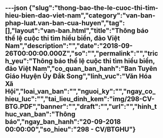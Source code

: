 ---json
{"slug":"thong-bao-the-le-cuoc-thi-tim-hieu-bien-dao-viet-nam","category":"van-ban-phap-luat.van-ban-cua-huyen","tag":[],"layout":"van-ban.html","title":"Thông báo thể lệ cuộc thi tìm hiểu biển, đảo Việt Nam","description":"","date":"2018-09-26T00:00:00.000Z","so":"","permalink":"","trich_yeu":"Thông báo thể lệ cuộc thi tìm hiểu biển, đảo Việt Nam","co_quan_ban_hanh":"Ban Tuyên Giáo Huyện Ủy Đắk Song","linh_vuc":"Văn Hóa Xã Hội","loai_van_ban":"","nguoi_ky":"","ngay_co_hieu_luc":"","tai_lieu_dinh_kem":"img/298-CV-BTG.PDF","banner":"","draft":"","url":"","hinh_thuc_van_ban":"Thông báo","ngay_ban_hanh":"20-09-2018 00:00:00","so_hieu":"298 - CV/BTGHU"}
---
